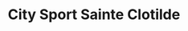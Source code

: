 ---
title: "City Sport Sainte Clotilde"
url: /saint-denis/city-sport-sainte-clotilde/
shop: sports
---